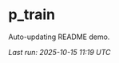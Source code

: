 # p_train

Auto-updating README demo.

<!--START_SECTION:status-->
_Last run: 2025-10-15 11:19 UTC_
<!--END_SECTION:status-->






































































































































































































































































































































































































































































































































































































































































































































































































































































































































































































































































































































































































































